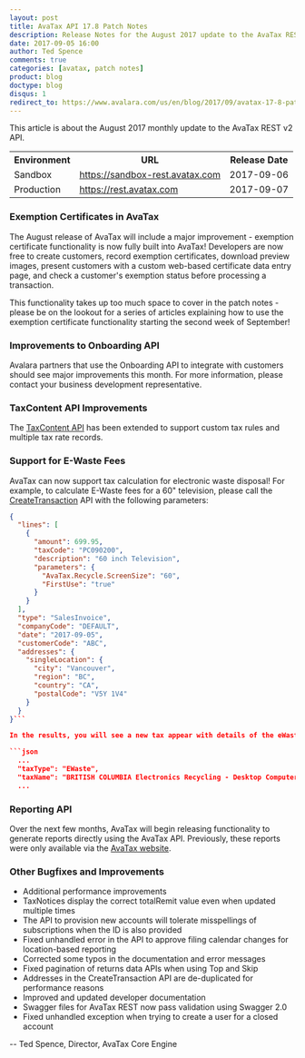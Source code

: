 ```yaml
---
layout: post
title: AvaTax API 17.8 Patch Notes
description: Release Notes for the August 2017 update to the AvaTax REST v2 API
date: 2017-09-05 16:00
author: Ted Spence
comments: true
categories: [avatax, patch notes]
product: blog
doctype: blog
disqus: 1
redirect_to: https://www.avalara.com/us/en/blog/2017/09/avatax-17-8-patch-notes.html
---
```


This article is about the August 2017 monthly update to the AvaTax REST v2 API.

<div class="mobile-table">
    <table class="styled-table">
        <tr>
            <th>Environment</th>
            <th>URL</th>
            <th>Release Date</th>
        </tr>
        <tr>
            <td>Sandbox</td>
            <td><a href="https://sandbox-rest.avatax.com">https://sandbox-rest.avatax.com</a></td>
            <td>2017-09-06</td>
        </tr>
        <tr>
            <td>Production</td>
            <td><a href="https://rest.avatax.com">https://rest.avatax.com</a></td>
            <td>2017-09-07</td>
        </tr>
    </table>
</div>

<h3>Exemption Certificates in AvaTax</h3>

The August release of AvaTax will include a major improvement - exemption certificate functionality is now fully built into AvaTax!  Developers are now free to create customers, record exemption certificates, download preview images, present customers with a custom web-based certificate data entry page, and check a customer's exemption status before processing a transaction.  

This functionality takes up too much space to cover in the patch notes - please be on the lookout for a series of articles explaining how to use the exemption certificate functionality starting the second week of September!

<h3>Improvements to Onboarding API</h3>

Avalara partners that use the Onboarding API to integrate with customers should see major improvements this month.  For more information, please contact your business development representative.

<h3>TaxContent API Improvements</h3>

The <a href="/api-reference/avatax/rest/v2/methods/TaxContent/">TaxContent API</a> has been extended to support custom tax rules and multiple tax rate records.

<h3>Support for E-Waste Fees</h3>

AvaTax can now support tax calculation for electronic waste disposal!  For example, to calculate E-Waste fees for a 60" television, please call the <a href="/api-reference/avatax/rest/v2/methods/Transactions/CreateTransaction/">CreateTransaction</a> API with the following parameters:

```json
{
  "lines": [
    {
      "amount": 699.95,
      "taxCode": "PC090200",
      "description": "60 inch Television",
      "parameters": {
        "AvaTax.Recycle.ScreenSize": "60",
        "FirstUse": "true"
      }
    }
  ],
  "type": "SalesInvoice",
  "companyCode": "DEFAULT",
  "date": "2017-09-05",
  "customerCode": "ABC",
  "addresses": {
    "singleLocation": {
      "city": "Vancouver",
      "region": "BC",
      "country": "CA",
      "postalCode": "V5Y 1V4"
    }
  }
}```

In the results, you will see a new tax appear with details of the eWaste fee: 

```json
  ...
  "taxType": "EWaste",
  "taxName": "BRITISH COLUMBIA Electronics Recycling - Desktop Computers",
  ...
```

<h3>Reporting API</h3>

Over the next few months, AvaTax will begin releasing functionality to generate reports directly using the AvaTax API.  Previously, these reports were only available via the <a href="https://admin-avatax.avalara.net">AvaTax website</a>.

<h3>Other Bugfixes and Improvements</h3>

<ul class="normal">
    <li>Additional performance improvements</li>
    <li>TaxNotices display the correct totalRemit value even when updated multiple times</li>
    <li>The API to provision new accounts will tolerate misspellings of subscriptions when the ID is also provided</li>
    <li>Fixed unhandled error in the API to approve filing calendar changes for location-based reporting</li>
    <li>Corrected some typos in the documentation and error messages</li>
    <li>Fixed pagination of returns data APIs when using Top and Skip</li>
    <li>Addresses in the CreateTransaction API are de-duplicated for performance reasons</li>
    <li>Improved and updated developer documentation</li>
    <li>Swagger files for AvaTax REST now pass validation using Swagger 2.0</li>
    <li>Fixed unhandled exception when trying to create a user for a closed account</li>
</ul>

-- Ted Spence, Director, AvaTax Core Engine
